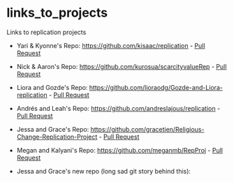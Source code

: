 # links_to_projects
Links to replication projects

- Yari & Kyonne's Repo:  https://github.com/kisaac/replication - [Pull Request](https://github.com/soc504-s2015-princeton/replication-1/pull/1)
- Nick & Aaron's Repo: https://github.com/kurosua/scarcityvalueRep - [Pull Request](https://github.com/soc504-s2015-princeton/scarcityvalueRep/pull/1)
- Liora and Gozde's Repo: https://github.com/lioraodg/Gozde-and-Liora-replication - [Pull Request](https://github.com/soc504-s2015-princeton/Gozde-and-Liora-replication/pull/1)
- Andrés and Leah's Repo: https://github.com/andreslajous/replication - [Pull Request](https://github.com/soc504-s2015-princeton/replication/pull/1)
- Jessa and Grace's Repo: https://github.com/gracetien/Religious-Change-Replication-Project - [Pull Request](https://github.com/soc504-s2015-princeton/Religious-Change-Replication-Project/pull/1)
- Megan and Kalyani's Repo: https://github.com/meganmb/RepProj - [Pull Request](https://github.com/soc504-s2015-princeton/RepProj/pull/1)

- Jessa and Grace's new repo (long sad git story behind this): 
